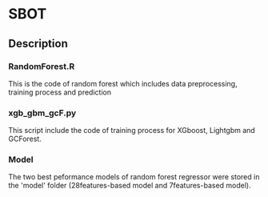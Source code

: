 # SBOT
## Description
### RandomForest.R
This is the code of random forest which includes data preprocessing, training process and prediction

### xgb_gbm_gcF.py
This script include the code of training process for XGboost, Lightgbm and GCForest.

### Model
The two best peformance models of random forest regressor were stored in the 'model' folder (28features-based model and 7features-based model).
